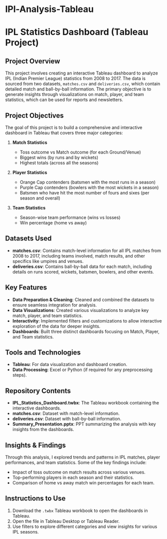# IPl-Analysis-Tableau
# IPL Statistics Dashboard (Tableau Project)

## Project Overview

This project involves creating an interactive Tableau dashboard to analyze IPL (Indian Premier League) statistics from 2008 to 2017. The data is sourced from two datasets, `matches.csv` and `deliveries.csv`, which contain detailed match and ball-by-ball information. The primary objective is to generate insights through visualizations on match, player, and team statistics, which can be used for reports and newsletters.

## Project Objectives

The goal of this project is to build a comprehensive and interactive dashboard in Tableau that covers three major categories:

1. **Match Statistics**  
   - Toss outcome vs Match outcome (for each Ground/Venue)  
   - Biggest wins (by runs and by wickets)  
   - Highest totals (across all the seasons)

2. **Player Statistics**  
   - Orange Cap contenders (batsmen with the most runs in a season)  
   - Purple Cap contenders (bowlers with the most wickets in a season)  
   - Batsmen who have hit the most number of fours and sixes (per season and overall)

3. **Team Statistics**  
   - Season-wise team performance (wins vs losses)  
   - Win percentage (home vs away)

## Datasets Used

- **matches.csv**: Contains match-level information for all IPL matches from 2008 to 2017, including teams involved, match results, and other specifics like umpires and venues.
- **deliveries.csv**: Contains ball-by-ball data for each match, including details on runs scored, wickets, batsmen, bowlers, and other events.

## Key Features

- **Data Preparation & Cleaning**: Cleaned and combined the datasets to ensure seamless integration for analysis.
- **Data Visualizations**: Created various visualizations to analyze key match, player, and team statistics.
- **Interactivity**: Implemented filters and customizations to allow interactive exploration of the data for deeper insights.
- **Dashboards**: Built three distinct dashboards focusing on Match, Player, and Team statistics.

## Tools and Technologies

- **Tableau**: For data visualization and dashboard creation.
- **Data Processing**: Excel or Python (if required for any preprocessing steps).

## Repository Contents

- **IPL_Statistics_Dashboard.twbx**: The Tableau workbook containing the interactive dashboards.
- **matches.csv**: Dataset with match-level information.
- **deliveries.csv**: Dataset with ball-by-ball information.
- **Summary_Presentation.pptx**: PPT summarizing the analysis with key insights from the dashboards.

## Insights & Findings

Through this analysis, I explored trends and patterns in IPL matches, player performances, and team statistics. Some of the key findings include:
- Impact of toss outcome on match results across various venues.
- Top-performing players in each season and their statistics.
- Comparison of home vs away match win percentages for each team.

## Instructions to Use

1. Download the `.twbx` Tableau workbook to open the dashboards in Tableau.
2. Open the file in Tableau Desktop or Tableau Reader.
3. Use filters to explore different categories and view insights for various IPL seasons.

